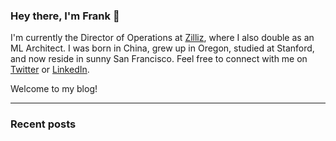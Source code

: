 ### Hey there, I'm Frank 👋

I'm currently the Director of Operations at [Zilliz](https://zilliz.com), where I also double as an ML Architect. I was born in China, grew up in Oregon, studied at Stanford, and now reside in sunny San Francisco. Feel free to connect with me on [Twitter](https://twitter.com/frankzliu) or [LinkedIn](https://linkedin.com/in/fzliu).

Welcome to my blog!

<!--{% include supporting-me.md %}-->

---

### Recent posts
